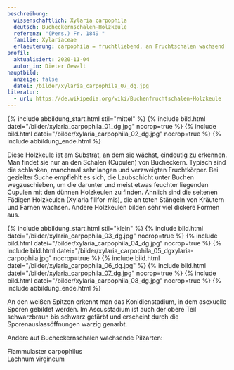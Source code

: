 ```yaml
---
beschreibung:
  wissenschaftlich: Xylaria carpophila
  deutsch: Bucheckernschalen-Holzkeule
  referenz: "(Pers.) Fr. 1849 "
  familie: Xylariaceae
  erlaeuterung: carpophila = fruchtliebend, an Fruchtschalen wachsend
profil:
  aktualisiert: 2020-11-04
  autor_in: Dieter Gewalt
hauptbild:
  anzeige: false
  datei: /bilder/xylaria_carpophila_07_dg.jpg
literatur:
  - url: https://de.wikipedia.org/wiki/Buchenfruchtschalen-Holzkeule
---
```

{% include abbildung_start.html stil="mittel" %}
{% include bild.html datei="/bilder/xylaria_carpophila_01_dg.jpg" nocrop=true %}
{% include bild.html datei="/bilder/xylaria_carpophila_02_dg.jpg" nocrop=true %}
{% include abbildung_ende.html %}

Diese Holzkeule ist am Substrat, an dem sie wächst, eindeutig zu erkennen. Man findet sie nur an den Schalen (Cupulen) von Bucheckern. Typisch sind die schlanken, manchmal sehr langen und verzweigten Fruchtkörper. Bei gezielter Suche empfiehlt es sich, die Laubschicht unter Buchen wegzuschieben, um die darunter und meist etwas feuchter liegenden Cupulen mit den dünnen Holzkeulen zu finden.  Ähnlich sind die seltenen Fädigen Holzkeulen (Xylaria filifor-mis), die an toten Stängeln von Kräutern und Farnen wachsen. Andere Holzkeulen bilden sehr viel dickere Formen aus.

{% include abbildung_start.html stil="klein" %}
{% include bild.html datei="/bilder/xylaria_carpophila_03_dg.jpg" nocrop=true %}
{% include bild.html datei="/bilder/xylaria_carpophila_04_dg.jpg" nocrop=true %}
{% include bild.html datei="/bilder/xylaria_carpophila_05_dgxylaria-carpophila.jpg" nocrop=true %}
{% include bild.html datei="/bilder/xylaria_carpophila_06_dg.jpg" %}
{% include bild.html datei="/bilder/xylaria_carpophila_07_dg.jpg" nocrop=true %}
{% include bild.html datei="/bilder/xylaria_carpophila_08_dg.jpg" nocrop=true %}
{% include abbildung_ende.html %}

An den weißen Spitzen erkennt man das Konidienstadium, in dem asexuelle Sporen gebildet werden. Im Ascusstadium ist auch der obere Teil schwarzbraun bis schwarz gefärbt und erscheint durch die Sporenauslassöffnungen warzig genarbt.

Andere auf Bucheckernschalen wachsende Pilzarten:

Flammulaster carpophilus\
Lachnum virgineum